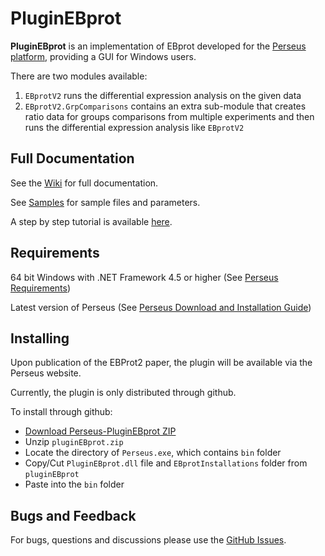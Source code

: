 # PluginEBprot

**PluginEBprot** is an implementation of EBprot developed for the [Perseus platform](http://www.coxdocs.org/doku.php?id=perseus:start), providing a GUI for Windows users. 

There are two modules available: 
1. `EBprotV2` runs the differential expression analysis on the given data
2. `EBprotV2.GrpComparisons` contains an extra sub-module that creates ratio data for groups comparisons from multiple experiments and then runs the differential expression analysis like `EBprotV2`

## Full Documentation

See the [Wiki](../../../wiki) for full documentation.

See [Samples](Samples) for sample files and parameters.

A step by step tutorial is available [here](../../../wiki/5.-Getting-Started-with-Perseus-EBprot).
## Requirements

64 bit Windows with .NET Framework 4.5 or higher (See [Perseus Requirements](http://www.coxdocs.org/doku.php?id=perseus:common:download_and_installation))

Latest version of Perseus (See [Perseus Download and Installation Guide](http://www.coxdocs.org/doku.php?id=perseus:common:download_and_installation#download))

## Installing

Upon publication of the EBProt2 paper, the plugin will be available via the Perseus website.

Currently, the plugin is only distributed through github.

To install through github:

* [Download Perseus-PluginEBprot ZIP](../../../releases/download/v1.0.0/pluginEBprot.zip)
* Unzip `pluginEBprot.zip`
* Locate the directory of `Perseus.exe`, which contains `bin` folder
* Copy/Cut `PluginEBprot.dll` file and `EBprotInstallations` folder from `pluginEBprot`
* Paste into the `bin` folder

## Bugs and Feedback

For bugs, questions and discussions please use the [GitHub Issues](../../../issues).
